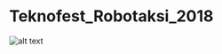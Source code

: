 # Teknofest_Robotaksi_2018
![alt text](https://github.com/[tinmazemir]/[Teknofest_Robotaksi_2018]/odultoreni.jpg?raw=true)